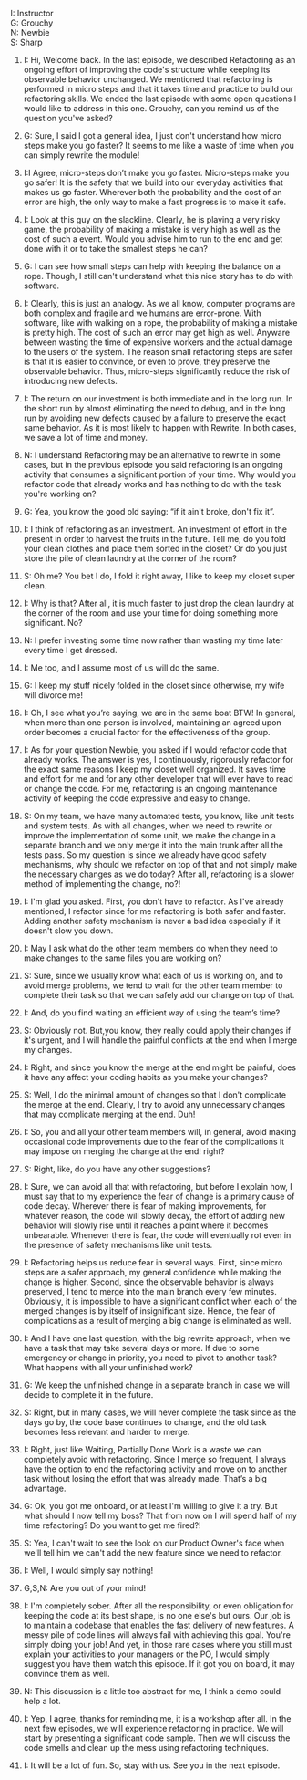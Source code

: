 I: Instructor<br>
G: Grouchy<br>
N: Newbie<br>
S: Sharp<br>

1. I: Hi, Welcome back. In the last episode, we described Refactoring as an ongoing effort of improving the code's structure while keeping its observable behavior unchanged. We mentioned that refactoring is performed in micro steps and that it takes time and practice to build our refactoring skills. We ended the last episode with some open questions I would like to address in this one. Grouchy, can you remind us of the question you've asked?

1. G: Sure, I said I got a general idea, I just don't understand how micro steps make you go faster? It seems to me like a waste of time when you can simply rewrite the module!

1. I:I Agree, micro-steps don’t make you go faster. Micro-steps make you go safer! It is the safety that we build into our everyday activities that makes us go faster. Wherever both the probability and the cost of an error are high, the only way to make a fast progress is to make it safe.
1. I: Look at this guy on the slackline. Clearly, he is playing a very risky game, the probability of making a mistake is very high as well as the cost of such a event. Would you advise him to run to the end and get done with it or to take the smallest steps he can?

1. G:  I can see how small steps can help with keeping the balance on a rope. Though, I still can't understand what this nice story has to do with software.

1. I: Clearly, this is just an analogy. As we all know, computer programs are both complex and fragile and we humans are error-prone. With software, like with walking on a rope, the probability of making a mistake is pretty high. The cost of such an error may get high as well. Anyware between wasting the time of expensive workers and the actual damage to the users of the system. The reason small refactoring steps are safer is that it is easier to convince, or even to prove, they preserve the observable behavior. Thus, micro-steps significantly reduce the risk of introducing new defects.

1. I: The return on our investment is both immediate and in the long run. In the short run by almost eliminating the need to debug, and in the long run by avoiding new defects caused by a failure to preserve the exact same behavior. As it is most likely to happen with Rewrite. In both cases, we save a lot of time and money.

1. N: I understand Refactoring may be an alternative to rewrite in some cases, but in the previous episode you said refactoring is an ongoing activity that consumes a significant portion of your time. Why would you refactor code that already works and has nothing to do with the task you're working on?

1. G: Yea, you know the good old saying: “if it ain't broke, don't fix it”.

1. I: I think of refactoring as an investment. An investment of effort in the present in order to harvest the fruits in the future. Tell me, do you fold your clean clothes and place them sorted in the closet? Or do you just store the pile of clean laundry at the corner of the room?

1. S: Oh me? You bet I do, I fold it right away, I like to keep my closet super clean.

1. I: Why is that? After all, it is much faster to just drop the clean laundry at the corner of the room and use your time for doing something more significant. No?

1. N:  I prefer investing some time now rather than wasting my time later every time I get dressed.

1. I: Me too, and I assume most of us will do the same.

1. G: I keep my stuff nicely folded in the closet since otherwise, my wife will divorce me!

1. I: Oh, I see what you’re saying, we are in the same boat BTW! In general, when more than one person is involved, maintaining an agreed upon order becomes a crucial factor for the effectiveness of the group.

1. I: As for your question Newbie, you asked if I would refactor code that already works. The answer is yes, I continuously, rigorously refactor for the exact same reasons I keep my closet well organized. It saves time and effort for me and for any other developer that will ever have to read or change the code. For me, refactoring is an ongoing maintenance activity of keeping the code expressive and easy to change.

1. S: On my team, we have many automated tests, you know, like unit tests and system tests. As with all changes, when we need to rewrite or improve the implementation of some unit, we make the change in a separate branch and we only merge it into the main trunk after all the tests pass. So my question is since we already have good safety mechanisms, why should we refactor on top of that and not simply make the necessary changes as we do today? After all, refactoring is a slower method of implementing the change, no?!

1. I: I'm glad you asked. First, you don't have to refactor. As I've already mentioned, I refactor since for me refactoring is both safer and faster. Adding another safety mechanism is never a bad idea especially if it doesn't slow you down.

1. I: May I ask what do the other team members do when they need to make changes to the same files you are working on?

1. S: Sure, since we usually know what each of us is working on, and to avoid merge problems, we tend to wait for the other team member to complete their task so that we can safely add our change on top of that.

1. I: And, do you find waiting an efficient way of using the team’s time?

1. S: Obviously not. But,you know, they really could apply their changes if it's urgent, and I will handle the painful conflicts at the end when I merge my changes.

1. I: Right, and since you know the merge at the end might be painful, does it have any affect your coding habits as you make your changes?

1. S: Well, I do the minimal amount of changes so that I don't complicate the merge at the end. 
Clearly, I try to avoid any unnecessary changes that may complicate merging at the end. Duh!

1. I: So, you and all your other team members will, in general, avoid making occasional code improvements due to the fear of the complications it may impose on merging the change at the end! right?

1. S: Right, like, do you have any other suggestions?

1. I: Sure, we can avoid all that with refactoring, but before I explain how, I must say that to my experience the fear of change is a primary cause of code decay. Wherever there is fear of making improvements, for whatever reason, the code will slowly decay, the effort of adding new behavior will slowly rise until it reaches a point where it becomes unbearable. Whenever there is fear, the code will eventually rot even in the presence of safety mechanisms like unit tests.

1. I: Refactoring helps us reduce fear in several ways. First, since micro steps are a safer approach, my general confidence while making the change is higher. Second, since the observable behavior is always preserved, I tend to merge into the main branch every few minutes. Obviously, it is impossible to have a significant conflict when each of the merged changes is by itself of insignificant size. Hence, the fear of complications as a result of merging a big change is eliminated as well.

1. I: And I have one last question, with the big rewrite approach, when we have a task that may take several days or more. If due to some emergency or change in priority, you need to pivot to another task? What happens with all your unfinished work?

1. G: We keep the unfinished change in a separate branch in case we will decide to complete it in the future.

1. S: Right, but in many cases, we will never complete the task since as the days go by, the code base continues to change, and the old task becomes less relevant and harder to merge.

1. I: Right, just like Waiting, Partially Done Work is a waste we can completely avoid with refactoring.
Since I merge so frequent, I always have the option to end the refactoring activity and move on to another task without losing the effort that was already made. That’s a big advantage.

1. G: Ok, you got me onboard, or at least I'm willing to give it a try. But what should I now tell my boss? That from now on I will spend half of my time refactoring? Do you want to get me fired?!
1. S: Yea, I can't wait to see the look on our Product Owner's face when we'll tell him we can't add the new feature since we need to refactor.

1. I: Well, I would simply say nothing!

1. G,S,N: Are you out of your mind!

1. I: I'm completely sober. After all the responsibility, or even obligation for keeping the code at its best shape, is no one else's but ours. Our job is to maintain a codebase that enables the fast delivery of new features. A messy pile of code lines will always fail with achieving this goal. You're simply doing your job! And yet, in those rare cases where you still must explain your activities to your managers or the PO, I would simply suggest you have them watch this episode. If it got you on board, it may convince them as well.

1. N: This discussion is a little too abstract for me, I think a demo could help a lot.

1. I: Yep, I agree, thanks for reminding me, it is a workshop after all. 
In the next few episodes, we will experience refactoring in practice. 
We will start by presenting a significant code sample. Then we will discuss the code smells and clean up the mess using refactoring techniques.

1. I: It will be a lot of fun. So, stay with us. See you in the next episode.
